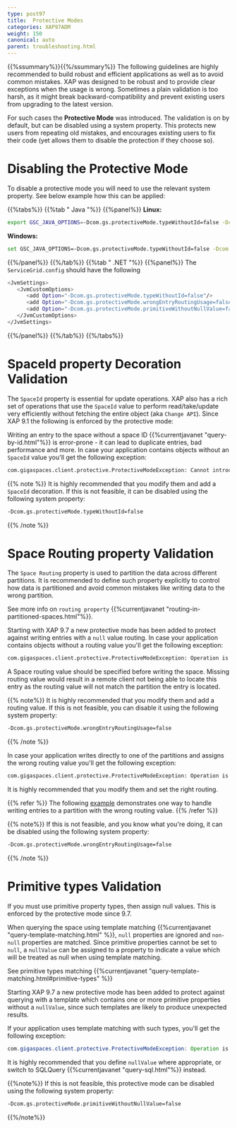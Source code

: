 ```yaml
---
type: post97
title:  Protective Modes
categories: XAP97ADM
weight: 150
canonical: auto
parent: troubleshooting.html
---
```


{{%ssummary%}}{{%/ssummary%}}
The following guidelines are highly recommended to build robust and efficient applications as well as to avoid common mistakes. XAP was designed to be robust and to provide clear exceptions when the usage is wrong. Sometimes a plain validation is too harsh, as it might break backward-compatibility and prevent existing users from upgrading to the latest version. 

For such cases the **Protective Mode** was introduced. The validation is on by default, but can be disabled using a system property. This protects new users from repeating old mistakes, and encourages existing users to fix their code (yet allows them to disable the protection if they choose so).

# Disabling the Protective Mode
To disable a protective mode you will need to use the relevant system property. See below example how this can be applied:

{{%tabs%}}
{{%tab "  Java "%}}
{{%panel%}}
**Linux:**

```bash
export GSC_JAVA_OPTIONS=-Dcom.gs.protectiveMode.typeWithoutId=false -Dcom.gs.protectiveMode.wrongEntryRoutingUsage=false -Dcom.gs.protectiveMode.primitiveWithoutNullValue=false
```

**Windows:**

```bash
set GSC_JAVA_OPTIONS=-Dcom.gs.protectiveMode.typeWithoutId=false -Dcom.gs.protectiveMode.wrongEntryRoutingUsage=false -Dcom.gs.protectiveMode.primitiveWithoutNullValue=false
```
{{%/panel%}}
{{%/tab%}}
{{%tab "  .NET "%}}
{{%panel%}}
The `ServiceGrid.config` should have the following

```bash
<JvmSettings>
   <JvmCustomOptions>
      <add Option="-Dcom.gs.protectiveMode.typeWithoutId=false"/>
      <add Option="-Dcom.gs.protectiveMode.wrongEntryRoutingUsage=false"/>
      <add Option="-Dcom.gs.protectiveMode.primitiveWithoutNullValue=false"/>
   </JvmCustomOptions>
</JvmSettings>
```
{{%/panel%}}
{{%/tab%}}
{{%/tabs%}}

# SpaceId property Decoration Validation

The `SpaceId` property is essential for update operations. XAP also has a rich set of operations that use the `SpaceId` value to perform read/take/update very efficiently without fetching the entire object (aka `Change API`).  Since XAP 9.1 the following is enforced by the protective mode:

Writing an entry to the space without a space ID {{%currentjavanet "query-by-id.html"%}} is error-prone - it can lead to duplicate entries, bad performance and more. In case your application contains objects without an `SpaceId` value you'll get the following exception:


```bash
com.gigaspaces.client.protective.ProtectiveModeException: Cannot introduce a type named 'MyClass' without an id property defined...
```

{{% note %}}
It is highly recommended that you modify them and add a `SpaceId` decoration. If this is not feasible, it can be disabled using the following system property:

```bash
-Dcom.gs.protectiveMode.typeWithoutId=false
```
{{% /note %}}


# Space Routing property Validation

The `Space Routing` property is used to partition the data across different partitions. It is recommended to define such property explicitly to control how data is partitioned and avoid common mistakes like writing data to the wrong partition.

See more info on `routing property` {{%currentjavanet "routing-in-partitioned-spaces.html"%}}.

Starting with XAP 9.7 a new protective mode has been added to protect against writing entries with a `null` value routing. In case your application contains objects without a routing value you'll get the following exception:


```bash
com.gigaspaces.client.protective.ProtectiveModeException: Operation is rejected - no routing value provided when writing an entry of type `MyClass` in a partitioned space.
```

A Space routing value should be specified before writing the space. Missing routing value would result in a remote client not being able to locate this entry as the routing value will not match the partition the entry is located.

{{% note%}}
It is highly recommended that you modify them and add a routing value. If this is not feasible, you can disable it using the following system property:

```bash
-Dcom.gs.protectiveMode.wrongEntryRoutingUsage=false
```
{{% /note %}}

In case your application writes directly to one of the partitions and assigns the wrong routing value you'll get the following exception:


```bash
com.gigaspaces.client.protective.ProtectiveModeException: Operation is rejected - the routing value in the written entry of type 'MyClass' does not match this space partition id. The value within the entry's routing property named 'symbol' is 100 which matches partition id 1 while current partition id is 2...
```

It is highly recommended that you modify them and set the right routing.

{{% refer %}}
The following [example](/sbp/storing-partition-information.html) demonstrates one way to handle writing entries to a partition with the wrong routing value.
{{% /refer %}}          


{{% note%}}
If this is not feasible, and you know what you're doing, it can be disabled using the following system property: 

```bash
-Dcom.gs.protectiveMode.wrongEntryRoutingUsage=false
```
{{% /note %}}


# Primitive types Validation

If you must use primitive property types, then assign null values. This is enforced by the protective mode since 9.7.

When querying the space using template matching {{%currentjavanet "query-template-matching.html" %}}, `null` properties are ignored and `non-null` properties are matched. Since primitive properties cannot be set to `null`, a `nullValue` can be assigned to a property to indicate a value which will be treated as null when using template matching.

See primitive types matching {{%currentjavanet "query-template-matching.html#primitive-types" %}}

Starting XAP 9.7 a new protective mode has been added to protect against querying with a template which contains one or more primitive properties without a `nullValue`, since such templates are likely to produce unexpected results. 

If your application uses template matching with such types, you'll get the following exception:


```java
com.gigaspaces.client.protective.ProtectiveModeException: Operation is rejected - template matching on type MyClass is illegal because it has primitive properties without null value: id (int)...
```


It is highly recommended that you define `nullValue` where appropriate, or switch to SQLQuery {{%currentjavanet "query-sql.html"%}} instead.

{{%note%}}
If this is not feasible, this protective mode can be disabled using the following system property: 

```bash
-Dcom.gs.protectiveMode.primitiveWithoutNullValue=false
```
{{%/note%}}



